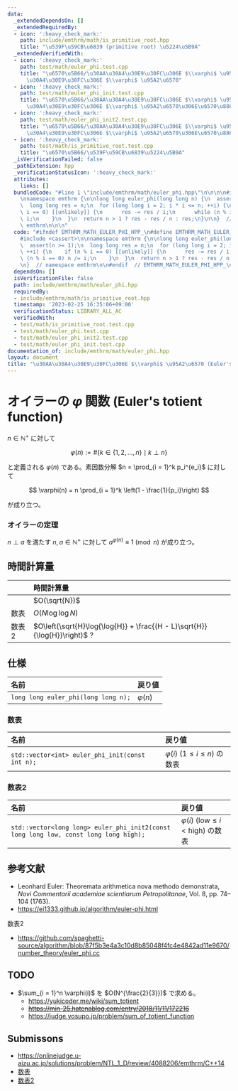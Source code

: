 ```yaml
---
data:
  _extendedDependsOn: []
  _extendedRequiredBy:
  - icon: ':heavy_check_mark:'
    path: include/emthrm/math/is_primitive_root.hpp
    title: "\u539F\u59CB\u6839 (primitive root) \u5224\u5B9A"
  _extendedVerifiedWith:
  - icon: ':heavy_check_mark:'
    path: test/math/euler_phi.test.cpp
    title: "\u6570\u5B66/\u30AA\u30A4\u30E9\u30FC\u306E $\\varphi$ \u95A2\u6570/\u30AA\
      \u30A4\u30E9\u30FC\u306E $\\varphi$ \u95A2\u6570"
  - icon: ':heavy_check_mark:'
    path: test/math/euler_phi_init.test.cpp
    title: "\u6570\u5B66/\u30AA\u30A4\u30E9\u30FC\u306E $\\varphi$ \u95A2\u6570/\u30AA\
      \u30A4\u30E9\u30FC\u306E $\\varphi$ \u95A2\u6570\u306E\u6570\u8868"
  - icon: ':heavy_check_mark:'
    path: test/math/euler_phi_init2.test.cpp
    title: "\u6570\u5B66/\u30AA\u30A4\u30E9\u30FC\u306E $\\varphi$ \u95A2\u6570/\u30AA\
      \u30A4\u30E9\u30FC\u306E $\\varphi$ \u95A2\u6570\u306E\u6570\u88682"
  - icon: ':heavy_check_mark:'
    path: test/math/is_primitive_root.test.cpp
    title: "\u6570\u5B66/\u539F\u59CB\u6839\u5224\u5B9A"
  _isVerificationFailed: false
  _pathExtension: hpp
  _verificationStatusIcon: ':heavy_check_mark:'
  attributes:
    links: []
  bundledCode: "#line 1 \"include/emthrm/math/euler_phi.hpp\"\n\n\n\n#include <cassert>\n\
    \nnamespace emthrm {\n\nlong long euler_phi(long long n) {\n  assert(n >= 1);\n\
    \  long long res = n;\n  for (long long i = 2; i * i <= n; ++i) {\n    if (n %\
    \ i == 0) [[unlikely]] {\n      res -= res / i;\n      while (n % i == 0) n /=\
    \ i;\n    }\n  }\n  return n > 1 ? res - res / n : res;\n}\n\n}  // namespace\
    \ emthrm\n\n\n"
  code: "#ifndef EMTHRM_MATH_EULER_PHI_HPP_\n#define EMTHRM_MATH_EULER_PHI_HPP_\n\n\
    #include <cassert>\n\nnamespace emthrm {\n\nlong long euler_phi(long long n) {\n\
    \  assert(n >= 1);\n  long long res = n;\n  for (long long i = 2; i * i <= n;\
    \ ++i) {\n    if (n % i == 0) [[unlikely]] {\n      res -= res / i;\n      while\
    \ (n % i == 0) n /= i;\n    }\n  }\n  return n > 1 ? res - res / n : res;\n}\n\
    \n}  // namespace emthrm\n\n#endif  // EMTHRM_MATH_EULER_PHI_HPP_\n"
  dependsOn: []
  isVerificationFile: false
  path: include/emthrm/math/euler_phi.hpp
  requiredBy:
  - include/emthrm/math/is_primitive_root.hpp
  timestamp: '2023-02-25 16:35:06+09:00'
  verificationStatus: LIBRARY_ALL_AC
  verifiedWith:
  - test/math/is_primitive_root.test.cpp
  - test/math/euler_phi.test.cpp
  - test/math/euler_phi_init2.test.cpp
  - test/math/euler_phi_init.test.cpp
documentation_of: include/emthrm/math/euler_phi.hpp
layout: document
title: "\u30AA\u30A4\u30E9\u30FC\u306E $\\varphi$ \u95A2\u6570 (Euler's totient function)"
---
```


# オイラーの $\varphi$ 関数 (Euler's totient function)

$n \in \mathbb{N}^+$ に対して

$$
  \varphi(n) \mathrel{:=} \# \lbrace k \in \lbrace 1, 2, \ldots, n \rbrace \mid k \perp n \rbrace
$$

と定義される $\varphi(n)$ である。素因数分解 $n = \prod_{i = 1}^k p_i^{e_i}$ に対して

$$
  \varphi(n) = n \prod_{i = 1}^k \left(1 - \frac{1}{p_i}\right)
$$

が成り立つ。


### オイラーの定理

$n \perp a$ を満たす $n, a \in \mathbb{N}^+$ に対して $a^{\varphi(n)} \equiv 1 \pmod{n}$ が成り立つ。


## 時間計算量

||時間計算量|
|:--|:--|
||$O(\sqrt{N})$|
|数表|$O(N\log{\log{N}})$|
|数表2|$O\left(\sqrt{H}\log{\log{H}} + \frac{(H - L)\sqrt{H}}{\log{H}}\right)$ ?|


## 仕様

|名前|戻り値|
|:--|:--|
|`long long euler_phi(long long n);`|$\varphi(n)$|


### 数表

|名前|戻り値|
|:--|:--|
|`std::vector<int> euler_phi_init(const int n);`|$\varphi(i)$ ($1 \leq i \leq n$) の数表|


### 数表2

|名前|戻り値|
|:--|:--|
|`std::vector<long long> euler_phi_init2(const long long low, const long long high);`|$\varphi(i)$ ($\mathrm{low} \leq i < \mathrm{high}$) の数表|


## 参考文献

- Leonhard Euler: Theoremata arithmetica nova methodo demonstrata, *Novi Commentarii academiae scientiarum Petropolitanae*, Vol. 8, pp. 74–104 (1763).
- https://ei1333.github.io/algorithm/euler-phi.html

数表2
- https://github.com/spaghetti-source/algorithm/blob/87f5b3e4a3c10d8b85048f4fc4e4842ad11e9670/number_theory/euler_phi.cc


## TODO

- $\sum_{i = 1}^n \varphi(i)$ を $O(N^{\frac{2}{3}})$ で求める。
  - https://yukicoder.me/wiki/sum_totient
  - ~~https://min-25.hatenablog.com/entry/2018/11/11/172216~~
  - https://judge.yosupo.jp/problem/sum_of_totient_function


## Submissons

- https://onlinejudge.u-aizu.ac.jp/solutions/problem/NTL_1_D/review/4088206/emthrm/C++14
- [数表](https://onlinejudge.u-aizu.ac.jp/solutions/problem/NTL_1_D/review/4088232/emthrm/C++14)
- [数表2](https://onlinejudge.u-aizu.ac.jp/solutions/problem/NTL_1_D/review/4088268/emthrm/C++14)
